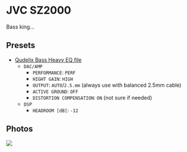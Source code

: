 # JVC SZ2000

Bass king...

## Presets
- [Qudelix Bass Heavy EQ file](SZ2000_bass-5k_usr_SZ%203.7.24.txt)  
  - `DAC/AMP`  
    - `PERFORMANCE`: `PERF`
    - `HIGHT GAIN`: `HIGH`  
    - `OUTPUT`: `AUTO`/`2.5.mm` (always use with balanced 2.5mm cable)
    - `ACTIVE GROUND`: `OFF`
    - `DISTORTION COMPENSATION`: `ON` (not sure if needed)
  - `DSP`
    - `HEADROOM [dB]`: `-12`

## Photos
![](final_mod.jpg)
